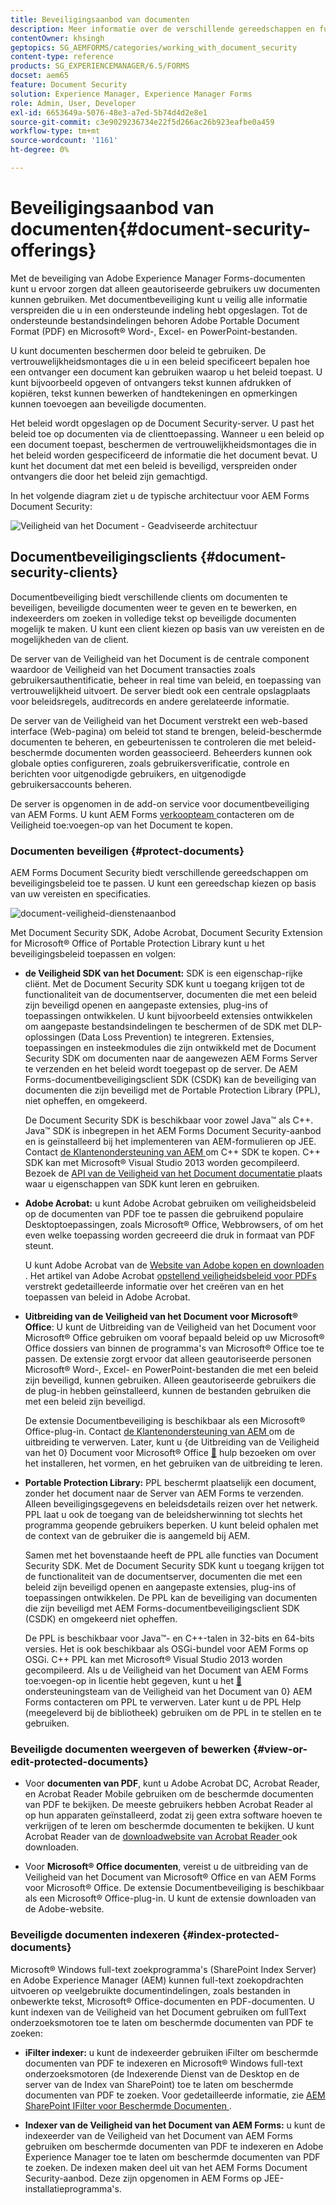 ```yaml
---
title: Beveiligingsaanbod van documenten
description: Meer informatie over de verschillende gereedschappen en functies van AEM Document Security.
contentOwner: khsingh
geptopics: SG_AEMFORMS/categories/working_with_document_security
content-type: reference
products: SG_EXPERIENCEMANAGER/6.5/FORMS
docset: aem65
feature: Document Security
solution: Experience Manager, Experience Manager Forms
role: Admin, User, Developer
exl-id: 6653649a-5076-48e3-a7ed-5b74d4d2e8e1
source-git-commit: c3e9029236734e22f5d266ac26b923eafbe0a459
workflow-type: tm+mt
source-wordcount: '1161'
ht-degree: 0%

---
```


# Beveiligingsaanbod van documenten{#document-security-offerings}

Met de beveiliging van Adobe Experience Manager Forms-documenten kunt u ervoor zorgen dat alleen geautoriseerde gebruikers uw documenten kunnen gebruiken. Met documentbeveiliging kunt u veilig alle informatie verspreiden die u in een ondersteunde indeling hebt opgeslagen. Tot de ondersteunde bestandsindelingen behoren Adobe Portable Document Format (PDF) en Microsoft® Word-, Excel- en PowerPoint-bestanden.

U kunt documenten beschermen door beleid te gebruiken. De vertrouwelijkheidsmontages die u in een beleid specificeert bepalen hoe een ontvanger een document kan gebruiken waarop u het beleid toepast. U kunt bijvoorbeeld opgeven of ontvangers tekst kunnen afdrukken of kopiëren, tekst kunnen bewerken of handtekeningen en opmerkingen kunnen toevoegen aan beveiligde documenten.

Het beleid wordt opgeslagen op de Document Security-server. U past het beleid toe op documenten via de clienttoepassing. Wanneer u een beleid op een document toepast, beschermen de vertrouwelijkheidsmontages die in het beleid worden gespecificeerd de informatie die het document bevat. U kunt het document dat met een beleid is beveiligd, verspreiden onder ontvangers die door het beleid zijn gemachtigd.

In het volgende diagram ziet u de typische architectuur voor AEM Forms Document Security:

![ Veiligheid van het Document - Geadviseerde architectuur ](do-not-localize/document_security_architecture.png)

## Documentbeveiligingsclients {#document-security-clients}

Documentbeveiliging biedt verschillende clients om documenten te beveiligen, beveiligde documenten weer te geven en te bewerken, en indexeerders om zoeken in volledige tekst op beveiligde documenten mogelijk te maken. U kunt een client kiezen op basis van uw vereisten en de mogelijkheden van de client.

De server van de Veiligheid van het Document is de centrale component waardoor de Veiligheid van het Document transacties zoals gebruikersauthentificatie, beheer in real time van beleid, en toepassing van vertrouwelijkheid uitvoert. De server biedt ook een centrale opslagplaats voor beleidsregels, auditrecords en andere gerelateerde informatie.

De server van de Veiligheid van het Document verstrekt een web-based interface (Web-pagina) om beleid tot stand te brengen, beleid-beschermde documenten te beheren, en gebeurtenissen te controleren die met beleid-beschermde documenten worden geassocieerd. Beheerders kunnen ook globale opties configureren, zoals gebruikersverificatie, controle en berichten voor uitgenodigde gebruikers, en uitgenodigde gebruikersaccounts beheren.

De server is opgenomen in de add-on service voor documentbeveiliging van AEM Forms. U kunt AEM Forms [ verkoopteam ](https://business.adobe.com/request-consultation/experience-cloud.html?s_osc=70114000002JNwKAAW&amp;s_iid=70114000002JHs3AAG) contacteren om de Veiligheid toe:voegen-op van het Document te kopen.

### Documenten beveiligen {#protect-documents}

AEM Forms Document Security biedt verschillende gereedschappen om beveiligingsbeleid toe te passen. U kunt een gereedschap kiezen op basis van uw vereisten en specificaties.

![ document-veiligheid-dienstenaanbod ](assets/document-security-offerings.png)

Met Document Security SDK, Adobe Acrobat, Document Security Extension for Microsoft® Office of Portable Protection Library kunt u het beveiligingsbeleid toepassen en volgen:

* **de Veiligheid SDK van het Document:** SDK is een eigenschap-rijke cliënt. Met de Document Security SDK kunt u toegang krijgen tot de functionaliteit van de documentserver, documenten die met een beleid zijn beveiligd openen en aangepaste extensies, plug-ins of toepassingen ontwikkelen. U kunt bijvoorbeeld extensies ontwikkelen om aangepaste bestandsindelingen te beschermen of de SDK met DLP-oplossingen (Data Loss Prevention) te integreren. Extensies, toepassingen en insteekmodules die zijn ontwikkeld met de Document Security SDK om documenten naar de aangewezen AEM Forms Server te verzenden en het beleid wordt toegepast op de server. De AEM Forms-documentbeveiligingsclient SDK (CSDK) kan de beveiliging van documenten die zijn beveiligd met de Portable Protection Library (PPL), niet opheffen, en omgekeerd.

  De Document Security SDK is beschikbaar voor zowel Java™ als C++. Java™ SDK is inbegrepen in het AEM Forms Document Security-aanbod en is geïnstalleerd bij het implementeren van AEM-formulieren op JEE. Contact [ de Klantenondersteuning van AEM ](https://experienceleague.adobe.com/?support-solution=General&amp;support-tab=home#support) om C++ SDK te kopen. C++ SDK kan met Microsoft® Visual Studio 2013 worden gecompileerd. Bezoek de [ API van de Veiligheid van het Document documentatie ](https://help.adobe.com/en_US/livecycle/11.0/Services/WS92d06802c76abadb76c48dfe12dbeb3e281-7ff0.2.html) plaats waar u eigenschappen van SDK kunt leren en gebruiken.

* **Adobe Acrobat:** u kunt Adobe Acrobat gebruiken om veiligheidsbeleid op de documenten van PDF toe te passen die gebruikend populaire Desktoptoepassingen, zoals Microsoft® Office, Webbrowsers, of om het even welke toepassing worden gecreeerd die druk in formaat van PDF steunt.

  U kunt Adobe Acrobat van de [ Website van Adobe kopen en downloaden ](https://www.adobe.com/acrobat/free-trial-download.html). Het artikel van Adobe Acrobat [ opstellend veiligheidsbeleid voor PDFs ](https://helpx.adobe.com/acrobat/using/setting-security-policies-pdfs.html) verstrekt gedetailleerde informatie over het creëren van en het toepassen van beleid in Adobe Acrobat.

* **Uitbreiding van de Veiligheid van het Document voor Microsoft® Office**: U kunt de Uitbreiding van de Veiligheid van het Document voor Microsoft® Office gebruiken om vooraf bepaald beleid op uw Microsoft® Office dossiers van binnen de programma&#39;s van Microsoft® Office toe te passen. De extensie zorgt ervoor dat alleen geautoriseerde personen Microsoft® Word-, Excel- en PowerPoint-bestanden die met een beleid zijn beveiligd, kunnen gebruiken. Alleen geautoriseerde gebruikers die de plug-in hebben geïnstalleerd, kunnen de bestanden gebruiken die met een beleid zijn beveiligd.

  De extensie Documentbeveiliging is beschikbaar als een Microsoft® Office-plug-in. Contact [ de Klantenondersteuning van AEM ](https://helpx.adobe.com/ca/marketing-cloud/contact-support.html) om de uitbreiding te verwerven. Later, kunt u {de Uitbreiding van de Veiligheid van het 0} Document voor Microsoft® Office [&#128279;](https://experienceleague.adobe.com/docs/experience-manager-document-security/using/download-installer.html?lang=en) hulp bezoeken om over het installeren, het vormen, en het gebruiken van de uitbreiding te leren.

* **Portable Protection Library:** PPL beschermt plaatselijk een document, zonder het document naar de Server van AEM Forms te verzenden. Alleen beveiligingsgegevens en beleidsdetails reizen over het netwerk. PPL laat u ook de toegang van de beleidsherwinning tot slechts het programma geopende gebruikers beperken. U kunt beleid ophalen met de context van de gebruiker die is aangemeld bij AEM.

  Samen met het bovenstaande heeft de PPL alle functies van Document Security SDK. Met de Document Security SDK kunt u toegang krijgen tot de functionaliteit van de documentserver, documenten die met een beleid zijn beveiligd openen en aangepaste extensies, plug-ins of toepassingen ontwikkelen. De PPL kan de beveiliging van documenten die zijn beveiligd met AEM Forms-documentbeveiligingsclient SDK (CSDK) en omgekeerd niet opheffen.

  De PPL is beschikbaar voor Java™- en C++-talen in 32-bits en 64-bits versies. Het is ook beschikbaar als OSGi-bundel voor AEM Forms op OSGi. C++ PPL kan met Microsoft® Visual Studio 2013 worden gecompileerd. Als u de Veiligheid van het Document van AEM Forms toe:voegen-op in licentie hebt gegeven, kunt u het [&#128279;](https://experienceleague.adobe.com/?support-solution=General&amp;support-tab=home#support) ondersteuningsteam van de Veiligheid van het Document van 0&rbrace; AEM Forms contacteren om PPL te verwerven.  Later kunt u de PPL Help (meegeleverd bij de bibliotheek) gebruiken om de PPL in te stellen en te gebruiken.

### Beveiligde documenten weergeven of bewerken {#view-or-edit-protected-documents}

* Voor **documenten van PDF**, kunt u Adobe Acrobat DC, Acrobat Reader, en Acrobat Reader Mobile gebruiken om de beschermde documenten van PDF te bekijken. De meeste gebruikers hebben Acrobat Reader al op hun apparaten geïnstalleerd, zodat zij geen extra software hoeven te verkrijgen of te leren om beschermde documenten te bekijken. U kunt Acrobat Reader van de [ downloadwebsite van Acrobat Reader ](https://get.adobe.com/reader/) ook downloaden.

* Voor **Microsoft® Office documenten**, vereist u de uitbreiding van de Veiligheid van het Document van Microsoft® Office en van AEM Forms voor Microsoft® Office. De extensie Documentbeveiliging is beschikbaar als een Microsoft® Office-plug-in. U kunt de extensie downloaden van de Adobe-website.

### Beveiligde documenten indexeren {#index-protected-documents}

Microsoft® Windows full-text zoekprogramma&#39;s (SharePoint Index Server) en Adobe Experience Manager (AEM) kunnen full-text zoekopdrachten uitvoeren op veelgebruikte documentindelingen, zoals bestanden in onbewerkte tekst, Microsoft® Office-documenten en PDF-documenten. U kunt indexen van de Veiligheid van het Document gebruiken om fullText onderzoeksmotoren toe te laten om beschermde documenten van PDF te zoeken:

* **iFilter indexer:** u kunt de indexeerder gebruiken iFilter om beschermde documenten van PDF te indexeren en Microsoft® Windows full-text onderzoeksmotoren (de Indexerende Dienst van de Desktop en de server van de Index van SharePoint) toe te laten om beschermde documenten van PDF te zoeken. Voor gedetailleerde informatie, zie [ AEM SharePoint IFilter voor Beschermde Documenten ](assets/sharepoint-ifilter-doc-security.pdf).

* **Indexer van de Veiligheid van het Document van AEM Forms:** u kunt de indexeerder van de Veiligheid van het Document van AEM Forms gebruiken om beschermde documenten van PDF te indexeren en Adobe Experience Manager toe te laten om beschermde documenten van PDF te zoeken. De indexen maken deel uit van het AEM Forms Document Security-aanbod. Deze zijn opgenomen in AEM Forms op JEE-installatieprogramma&#39;s.
